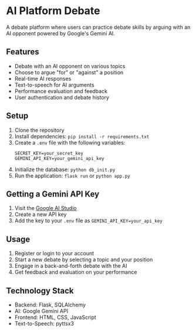 # AI Platform Debate

A debate platform where users can practice debate skills by arguing with an AI opponent powered by Google's Gemini AI.

## Features

- Debate with an AI opponent on various topics
- Choose to argue "for" or "against" a position
- Real-time AI responses
- Text-to-speech for AI arguments
- Performance evaluation and feedback
- User authentication and debate history

## Setup

1. Clone the repository
2. Install dependencies: `pip install -r requirements.txt`
3. Create a `.env` file with the following variables:
   ```
   SECRET_KEY=your_secret_key
   GEMINI_API_KEY=your_gemini_api_key
   ```
4. Initialize the database: `python db_init.py`
5. Run the application: `flask run` or `python app.py`

## Getting a Gemini API Key

1. Visit the [Google AI Studio](https://makersuite.google.com/app/apikey)
2. Create a new API key
3. Add the key to your `.env` file as `GEMINI_API_KEY=your_api_key`

## Usage

1. Register or login to your account
2. Start a new debate by selecting a topic and your position
3. Engage in a back-and-forth debate with the AI
4. Get feedback and evaluation on your performance

## Technology Stack

- Backend: Flask, SQLAlchemy
- AI: Google Gemini API
- Frontend: HTML, CSS, JavaScript
- Text-to-Speech: pyttsx3
